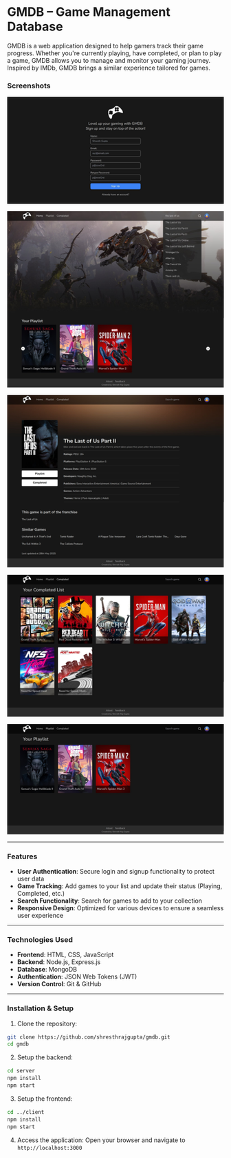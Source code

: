 # GMDB – Game Management Database

GMDB is a web application designed to help gamers track their game progress. Whether you're currently playing, have completed, or plan to play a game, GMDB allows you to manage and monitor your gaming journey. Inspired by IMDb, GMDB brings a similar experience tailored for games.

### Screenshots

![signup-page](screenshots/0.jpg)

![landing-page](screenshots/1.jpg)

![game-detail-page](screenshots/2.jpg)

![completed-list-page](screenshots/3.jpg)

![playlist-page](screenshots/4.jpg)

***

### Features
- **User Authentication**: Secure login and signup functionality to protect user data
- **Game Tracking**: Add games to your list and update their status (Playing, Completed, etc.)
- **Search Functionality**: Search for games to add to your collection
- **Responsive Design**: Optimized for various devices to ensure a seamless user experience

***

### Technologies Used
- **Frontend**: HTML, CSS, JavaScript
- **Backend**: Node.js, Express.js
- **Database**: MongoDB
- **Authentication**: JSON Web Tokens (JWT)
- **Version Control**: Git & GitHub

***

### Installation & Setup
1) Clone the repository:
```bash
git clone https://github.com/shresthrajgupta/gmdb.git
cd gmdb
```

2) Setup the backend:
```bash
cd server
npm install
npm start
```

3) Setup the frontend:
```bash
cd ../client
npm install
npm start
```

4) Access the application:
Open your browser and navigate to `http://localhost:3000`